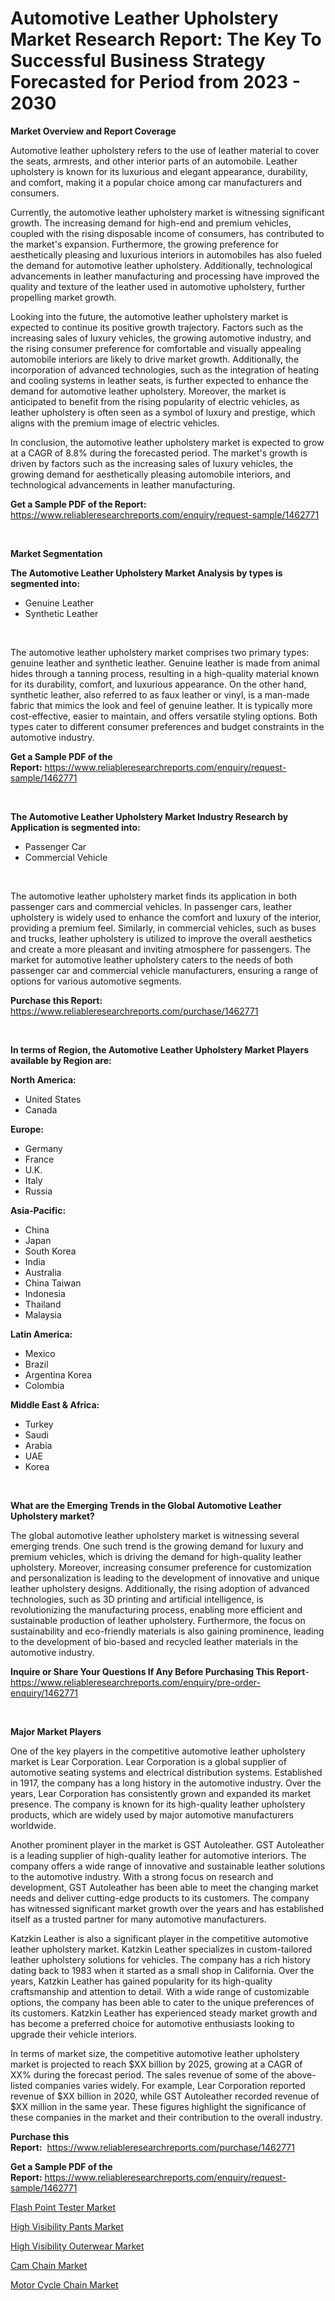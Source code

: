 <p><h1>Automotive Leather Upholstery Market Research Report: The Key To Successful Business Strategy Forecasted for Period from 2023 - 2030</h1></p><p><strong>Market Overview and Report Coverage</strong></p>
<p><p>Automotive leather upholstery refers to the use of leather material to cover the seats, armrests, and other interior parts of an automobile. Leather upholstery is known for its luxurious and elegant appearance, durability, and comfort, making it a popular choice among car manufacturers and consumers.</p><p>Currently, the automotive leather upholstery market is witnessing significant growth. The increasing demand for high-end and premium vehicles, coupled with the rising disposable income of consumers, has contributed to the market's expansion. Furthermore, the growing preference for aesthetically pleasing and luxurious interiors in automobiles has also fueled the demand for automotive leather upholstery. Additionally, technological advancements in leather manufacturing and processing have improved the quality and texture of the leather used in automotive upholstery, further propelling market growth.</p><p>Looking into the future, the automotive leather upholstery market is expected to continue its positive growth trajectory. Factors such as the increasing sales of luxury vehicles, the growing automotive industry, and the rising consumer preference for comfortable and visually appealing automobile interiors are likely to drive market growth. Additionally, the incorporation of advanced technologies, such as the integration of heating and cooling systems in leather seats, is further expected to enhance the demand for automotive leather upholstery. Moreover, the market is anticipated to benefit from the rising popularity of electric vehicles, as leather upholstery is often seen as a symbol of luxury and prestige, which aligns with the premium image of electric vehicles.</p><p>In conclusion, the automotive leather upholstery market is expected to grow at a CAGR of 8.8% during the forecasted period. The market's growth is driven by factors such as the increasing sales of luxury vehicles, the growing demand for aesthetically pleasing automobile interiors, and technological advancements in leather manufacturing.</p></p>
<p><strong>Get a Sample PDF of the Report:</strong> <a href="https://www.reliableresearchreports.com/enquiry/request-sample/1462771">https://www.reliableresearchreports.com/enquiry/request-sample/1462771</a></p>
<p>&nbsp;</p>
<p><strong>Market Segmentation</strong></p>
<p><strong>The Automotive Leather Upholstery Market Analysis by types is segmented into:</strong></p>
<p><ul><li>Genuine Leather</li><li>Synthetic Leather</li></ul></p>
<p>&nbsp;</p>
<p><p>The automotive leather upholstery market comprises two primary types: genuine leather and synthetic leather. Genuine leather is made from animal hides through a tanning process, resulting in a high-quality material known for its durability, comfort, and luxurious appearance. On the other hand, synthetic leather, also referred to as faux leather or vinyl, is a man-made fabric that mimics the look and feel of genuine leather. It is typically more cost-effective, easier to maintain, and offers versatile styling options. Both types cater to different consumer preferences and budget constraints in the automotive industry.</p></p>
<p><strong>Get a Sample PDF of the Report:</strong>&nbsp;<a href="https://www.reliableresearchreports.com/enquiry/request-sample/1462771">https://www.reliableresearchreports.com/enquiry/request-sample/1462771</a></p>
<p>&nbsp;</p>
<p><strong>The Automotive Leather Upholstery Market Industry Research by Application is segmented into:</strong></p>
<p><ul><li>Passenger Car</li><li>Commercial Vehicle</li></ul></p>
<p>&nbsp;</p>
<p><p>The automotive leather upholstery market finds its application in both passenger cars and commercial vehicles. In passenger cars, leather upholstery is widely used to enhance the comfort and luxury of the interior, providing a premium feel. Similarly, in commercial vehicles, such as buses and trucks, leather upholstery is utilized to improve the overall aesthetics and create a more pleasant and inviting atmosphere for passengers. The market for automotive leather upholstery caters to the needs of both passenger car and commercial vehicle manufacturers, ensuring a range of options for various automotive segments.</p></p>
<p><strong>Purchase this Report:</strong>&nbsp; <a href="https://www.reliableresearchreports.com/purchase/1462771">https://www.reliableresearchreports.com/purchase/1462771</a></p>
<p>&nbsp;</p>
<p><strong>In terms of Region, the Automotive Leather Upholstery Market Players available by Region are:</strong></p>
<p>
    <p> <strong> North America: </strong>
        <ul>
            <li>United States</li>
            <li>Canada</li>
        </ul>
        </p> 
    <p> <strong> Europe: </strong>
        <ul>
            <li>Germany</li>
            <li>France</li>
            <li>U.K.</li>
            <li>Italy</li>
            <li>Russia</li>
        </ul>
        </p> 
    <p> <strong> Asia-Pacific: </strong>
        <ul>
            <li>China</li>
            <li>Japan</li>
            <li>South Korea</li>
            <li>India</li>
            <li>Australia</li>
            <li>China Taiwan</li>
            <li>Indonesia</li>
            <li>Thailand</li>
            <li>Malaysia</li>
        </ul>
        </p> 
    <p> <strong> Latin America: </strong>
        <ul>
            <li>Mexico</li>
            <li>Brazil</li>
            <li>Argentina Korea</li>
            <li>Colombia</li>
        </ul>
        </p> 
    <p> <strong> Middle East & Africa: </strong>
        <ul>
            <li>Turkey</li>
            <li>Saudi</li>
            <li>Arabia</li>
            <li>UAE</li>
            <li>Korea</li>
        </ul>
    </p>
    </p>
<p>&nbsp;</p>
<p><strong>What are the Emerging Trends in the Global Automotive Leather Upholstery market?</strong></p>
<p><p>The global automotive leather upholstery market is witnessing several emerging trends. One such trend is the growing demand for luxury and premium vehicles, which is driving the demand for high-quality leather upholstery. Moreover, increasing consumer preference for customization and personalization is leading to the development of innovative and unique leather upholstery designs. Additionally, the rising adoption of advanced technologies, such as 3D printing and artificial intelligence, is revolutionizing the manufacturing process, enabling more efficient and sustainable production of leather upholstery. Furthermore, the focus on sustainability and eco-friendly materials is also gaining prominence, leading to the development of bio-based and recycled leather materials in the automotive industry.</p></p>
<p><strong>Inquire or Share Your Questions If Any Before Purchasing This Report</strong>- <a href="https://www.reliableresearchreports.com/enquiry/pre-order-enquiry/1462771">https://www.reliableresearchreports.com/enquiry/pre-order-enquiry/1462771</a></p>
<p>&nbsp;</p>
<p><strong>Major Market Players</strong></p>
<p><p>One of the key players in the competitive automotive leather upholstery market is Lear Corporation. Lear Corporation is a global supplier of automotive seating systems and electrical distribution systems. Established in 1917, the company has a long history in the automotive industry. Over the years, Lear Corporation has consistently grown and expanded its market presence. The company is known for its high-quality leather upholstery products, which are widely used by major automotive manufacturers worldwide.</p><p>Another prominent player in the market is GST Autoleather. GST Autoleather is a leading supplier of high-quality leather for automotive interiors. The company offers a wide range of innovative and sustainable leather solutions to the automotive industry. With a strong focus on research and development, GST Autoleather has been able to meet the changing market needs and deliver cutting-edge products to its customers. The company has witnessed significant market growth over the years and has established itself as a trusted partner for many automotive manufacturers.</p><p>Katzkin Leather is also a significant player in the competitive automotive leather upholstery market. Katzkin Leather specializes in custom-tailored leather upholstery solutions for vehicles. The company has a rich history dating back to 1983 when it started as a small shop in California. Over the years, Katzkin Leather has gained popularity for its high-quality craftsmanship and attention to detail. With a wide range of customizable options, the company has been able to cater to the unique preferences of its customers. Katzkin Leather has experienced steady market growth and has become a preferred choice for automotive enthusiasts looking to upgrade their vehicle interiors.</p><p>In terms of market size, the competitive automotive leather upholstery market is projected to reach $XX billion by 2025, growing at a CAGR of XX% during the forecast period. The sales revenue of some of the above-listed companies varies widely. For example, Lear Corporation reported revenue of $XX billion in 2020, while GST Autoleather recorded revenue of $XX million in the same year. These figures highlight the significance of these companies in the market and their contribution to the overall industry.</p></p>
<p><strong>Purchase this Report:</strong>&nbsp;&nbsp;<a href="https://www.reliableresearchreports.com/purchase/1462771">https://www.reliableresearchreports.com/purchase/1462771</a></p>
<p></p>
<p><strong>Get a Sample PDF of the Report:</strong>&nbsp;<a href="https://www.reliableresearchreports.com/enquiry/request-sample/1462771">https://www.reliableresearchreports.com/enquiry/request-sample/1462771</a></p>
<p><p><a href="https://www.linkedin.com/pulse/flash-point-tester-market-share-amp-new-trends-analysis-report-1vqde/">Flash Point Tester Market</a></p><p><a href="https://medium.com/@nelsonhauck/high-visibility-pants-market-competitive-analysis-market-trends-and-forecast-to-2030-ef6d1018517c">High Visibility Pants Market</a></p><p><a href="https://medium.com/@lacyquitzon/high-visibility-outerwear-market-the-key-to-successful-business-strategy-forecast-till-2030-992f4c117fd8">High Visibility Outerwear Market</a></p><p><a href="https://github.com/marloy8/Market-Research-Report-List-1/blob/main/cam-chain-market.md">Cam Chain Market</a></p><p><a href="https://github.com/mahnoor2003/Market-Research-Report-List-1/blob/main/motor-cycle-chain-market.md">Motor Cycle Chain Market</a></p></p>